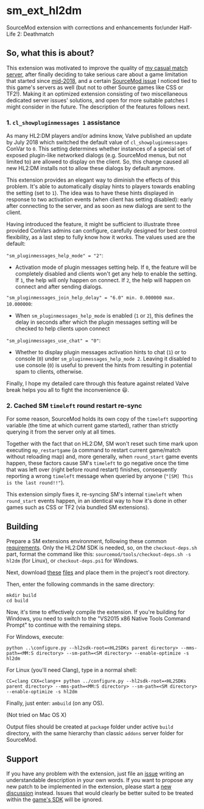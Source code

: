 # sm_ext_hl2dm
SourceMod extension with corrections and enhancements for/under Half-Life 2: Deathmatch

## So, what this is about?
This extension was motivated to improve the quality of [my casual match server](https://www.gametracker.com/server_info/194.99.21.233:27017), after finally deciding to take serious care about a game limitation that started since [mid-2018](https://store.steampowered.com/oldnews/42271), and a certain [SourceMod issue](https://github.com/alliedmodders/sourcemod/issues/1566) I noticed tied to this game's servers as well (but not to other Source games like CSS or TF2!). Making it an optimized extension consisting of two miscellaneous dedicated server issues' solutions, and open for more suitable patches I might consider in the future. The description of the features follows next.

### 1. `cl_showpluginmessages 1` assistance
As many HL2:DM players and/or admins know, Valve published an update by July 2018 which switched the default value of `cl_showpluginmessages` ConVar to `0`. This setting determines whether instances of a special set of exposed plugin-like networked dialogs (e.g. SourceMod menus, but not limited to) are allowed to display on the client. So, this change caused all new HL2:DM installs not to allow these dialogs by default anymore.

This extension provides an elegant way to diminish the effects of this problem. It's able to automatically display hints to players towards enabling the setting (set to `1`). The idea was to have these hints displayed in response to two activation events (when client has setting disabled): early after connecting to the server, and as soon as new dialogs are sent to the client.

Having introduced the feature, it might be sufficient to illustrate three provided ConVars admins can configure, carefully designed for best control flexibility, as a last step to fully know how it works. The values used are the default:

`"sm_pluginmessages_help_mode" = "2"`:
- Activation mode of plugin messages setting help. If `0`, the feature will be completely disabled and clients won't get any help to enable the setting. If `1`, the help will only happen on connect. If `2`, the help will happen on connect and after sending dialogs.

`"sm_pluginmessages_join_help_delay" = "6.0" min. 0.000000 max. 10.000000`:
- When `sm_pluginmessages_help_mode` is enabled (`1` or `2`), this defines the delay in seconds after which the plugin messages setting will be checked to help clients upon connect

`"sm_pluginmessages_use_chat" = "0"`:
- Whether to display plugin messages activation hints to chat (`1`) or to console (`0`) under `sm_pluginmessages_help_mode 2`. Leaving it disabled to use console (`0`) is useful to prevent the hints from resulting in potential spam to clients, otherwise.

Finally, I hope my detailed care through this feature against related Valve break helps you all to fight the inconvenience :smiley:.

### 2. Cached SM `timeleft` round restart re-sync

For some reason, SourceMod holds its own copy of the `timeleft` supporting variable (the time at which current game started), rather than strictly querying it from the server only at all times.

Together with the fact that on HL2:DM, SM won't reset such time mark upon executing `mp_restartgame` (a command to restart current game/match without reloading map) and, more generally, when `round_start` game events happen, these factors cause SM's `timeleft` to go negative once the time that was left over (right before round restart) finishes, consequently reporting a wrong `timeleft` message when queried by anyone (`"[SM] This is the last round!!"`).

This extension simply fixes it, re-syncing SM's internal `timeleft` when `round_start` events happen, in an identical way to how it's done in other games such as CSS or TF2 (via bundled SM extensions).

## Building

Prepare a SM extensions environment, following these common [requirements](https://wiki.alliedmods.net/Building_SourceMod#Requirements). Only the HL2:DM SDK is needed, so, on the `checkout-deps.sh` part, format the command like this: `sourcemod/tools/checkout-deps.sh -s hl2dm` (for Linux), or `checkout-deps.ps1` for Windows.

Next, download [these](https://raw.githubusercontent.com/alliedmodders/sourcemod/master/public/sample_ext/configure.py) [files](https://raw.githubusercontent.com/alliedmodders/sourcemod/master/public/sample_ext/AMBuildScript) and place them in the project's root directory.

Then, enter the following commands in the same directory:

```
mkdir build
cd build
```

Now, it's time to effectively compile the extension. If you're building for Windows, you need to switch to the "VS2015 x86 Native Tools Command Prompt" to continue with the remaining steps.

For Windows, execute:

```
python ..\configure.py --hl2sdk-root=<HL2SDKs parent directory> --mms-path=<MM:S directory> --sm-path=<SM directory> --enable-optimize -s hl2dm
```

For Linux (you'll need Clang), type in a normal shell:

```
CC=clang CXX=clang++ python ../configure.py --hl2sdk-root=<HL2SDKs parent directory> --mms-path=<MM:S directory> --sm-path=<SM directory> --enable-optimize -s hl2dm
```

Finally, just enter: `ambuild` (on any OS).

(Not tried on Mac OS X)

Output files should be created at `package` folder under active `build` directory, with the same hierarchy than classic `addons` server folder for SourceMod.

## Support

If you have any problem with the extension, just file an [issue](https://github.com/Adrianilloo/sm_ext_hl2dm/issues/new) writing an understandable description in your own words. If you want to propose any new patch to be implemented in the extension, please start a [new discussion](https://github.com/Adrianilloo/sm_ext_hl2dm/discussions/new) instead. Issues that would clearly be better suited to be treated within the [game's SDK](https://github.com/ValveSoftware/source-sdk-2013) will be ignored.
